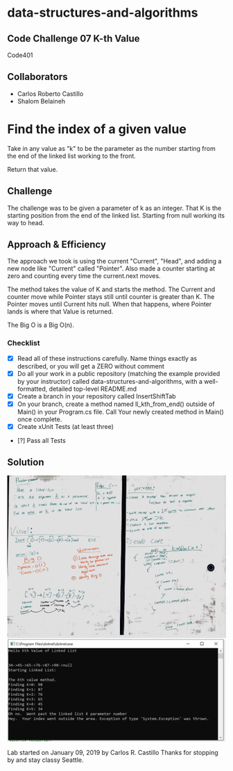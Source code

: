 # data-structures-and-algorithms
## Code Challenge 07 K-th Value
Code401 

## Collaborators
- Carlos Roberto Castillo
- Shalom Belaineh


# Find the index of a given value
<!-- Short summary or background information -->
Take in any value as "k" to be the parameter as the number starting from the end of the linked list working to the front.

Return that value.

## Challenge
<!-- Description of the challenge -->
The challenge was to be given a parameter of k as an integer.  That K is the starting position from the end of the linked list.  Starting from null working its way to head.

## Approach & Efficiency

<!-- What approach did you take? Why? What is the Big O space/time for this approach? -->
The approach we took is using the current "Current", "Head", and adding a new node like "Current" called "Pointer".  Also made a counter starting at zero and counting every time the current.next moves.

The method takes the value of K and starts the method.  The Current and counter move while Pointer stays still until counter is greater than K.  The Pointer moves until Current hits null.  When that happens, where Pointer lands is where that Value is returned.


The Big O is a Big O(n). 

### Checklist

- [x] Read all of these instructions carefully. Name things exactly as described, or you will get a ZERO without comment
- [x] Do all your work in a public repository (matching the example provided by your instructor) called data-structures-and-algorithms, with a well-formatted, detailed top-level README.md
- [x] Create a branch in your repository called InsertShiftTab
- [x] On your branch, create a method named ll_kth_from_end() outside of Main() in your Program.cs file. Call Your newly created method in Main() once complete.
- [x] Create xUnit Tests (at least three)
- [?] Pass all Tests

## Solution
<!-- Embedded whiteboard image -->
![](../../assets/KthValue.jpg?raw=true)
![](../../assets/KthValue.PNG?raw=true)

Lab started on January 09, 2019 by Carlos R. Castillo
Thanks for stopping by and stay classy Seattle.
